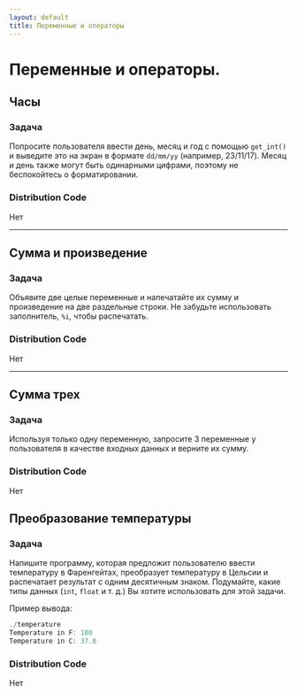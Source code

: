 ```yaml
---
layout: default
title: Переменные и операторы
---
```


# Переменные и операторы.

## Часы

### Задача
Попросите пользователя ввести день, месяц и год с помощью `get_int()` и выведите это на экран в формате `dd/mm/yy` (например, 23/11/17). Месяц и день также могут быть одинарными цифрами, поэтому не беспокойтесь о форматировании.

### Distribution Code
Нет

***

## Сумма и произведение

### Задача
Объявите две целые переменные и напечатайте их сумму и произведение на две раздельные строки. Не забудьте использовать заполнитель, `%i`, чтобы распечатать.

### Distribution Code
Нет

***

## Сумма трех

### Задача
Используя только одну переменную, запросите 3 переменные у пользователя в качестве входных данных и верните их сумму.

### Distribution Code
Нет

## Преобразование температуры

### Задача
Напишите программу, которая предложит пользователю ввести температуру в Фаренгейтах, преобразует температуру в Цельсии и распечатает результат с одним десятичным знаком. Подумайте, какие типы данных (`int`, `float` и т. д.) Вы хотите использовать для этой задачи.

Пример вывода:
```c
./temperature
Temperature in F: 100
Temperature in C: 37.8
```

### Distribution Code
Нет